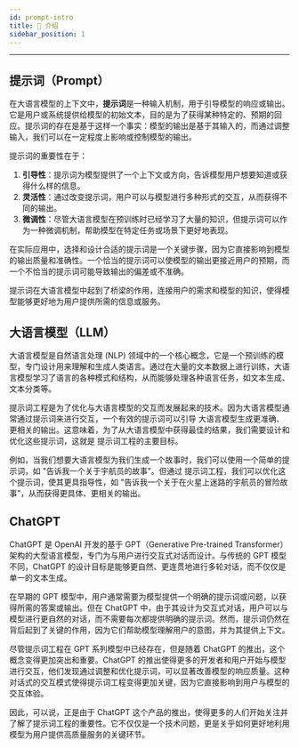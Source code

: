 ```yaml
---
id: prompt-intro
title: 🌟 介绍
sidebar_position: 1
---
```


------

## 提示词（Prompt）

在大语言模型的上下文中，**提示词**是一种输入机制，用于引导模型的响应或输出。它是用户或系统提供给模型的初始文本，目的是为了获得某种特定的、预期的回应。提示词的存在是基于这样一个事实：模型的输出是基于其输入的，而通过调整输入，我们可以在一定程度上影响或控制模型的输出。

提示词的重要性在于：
1. **引导性**：提示词为模型提供了一个上下文或方向，告诉模型用户想要知道或获得什么样的信息。
2. **灵活性**：通过改变提示词，用户可以与模型进行多种形式的交互，从而获得不同的输出。
3. **微调性**：尽管大语言模型在预训练时已经学习了大量的知识，但提示词可以作为一种微调机制，帮助模型在特定任务或场景下更好地表现。

在实际应用中，选择和设计合适的提示词是一个关键步骤，因为它直接影响到模型的输出质量和准确性。一个恰当的提示词可以使模型的输出更接近用户的预期，而一个不恰当的提示词可能导致输出的偏差或不准确。

提示词在大语言模型中起到了桥梁的作用，连接用户的需求和模型的知识，使得模型能够更好地为用户提供所需的信息或服务。



## 大语言模型（LLM）

大语言模型是自然语言处理 (NLP) 领域中的一个核心概念，它是一个预训练的模型，专门设计用来理解和生成人类语言。通过在大量的文本数据上进行训练，大语言模型学习了语言的各种模式和结构，从而能够处理各种语言任务，如文本生成、文本分类等。

提示词工程是为了优化与大语言模型的交互而发展起来的技术。因为大语言模型通常通过提示词来进行交互，一个有效的提示词可以引导 大语言模型生成更准确、更相关的输出。这意味着，为了从大语言模型中获得最佳的结果，我们需要设计和优化这些提示词，这就是 提示词工程的主要目标。

例如，当我们想要大语言模型为我们生成一个故事时，我们可以使用一个简单的提示词，如 "告诉我一个关于宇航员的故事"。但通过 提示词工程，我们可以优化这个提示词，使其更具指导性，如 "告诉我一个关于在火星上迷路的宇航员的冒险故事"，从而获得更具体、更相关的输出。



## ChatGPT

ChatGPT 是 OpenAI 开发的基于 GPT（Generative Pre-trained Transformer）架构的大型语言模型，专门为与用户进行交互式对话而设计。与传统的 GPT 模型不同，ChatGPT 的设计目标是能够更自然、更连贯地进行多轮对话，而不仅仅是单一的文本生成。

在早期的 GPT 模型中，用户通常需要为模型提供一个明确的提示词或问题，以获得所需的答案或输出。但在 ChatGPT 中，由于其设计为交互式对话，用户可以与模型进行更自然的对话，而不需要每次都提供明确的提示词。然而，提示词仍然在背后起到了关键的作用，因为它们帮助模型理解用户的意图，并为其提供上下文。

尽管提示词工程在 GPT 系列模型中已经存在，但是随着 ChatGPT 的推出，这个概念变得更加突出和重要。ChatGPT 的推出使得更多的开发者和用户开始与模型进行交互，他们发现通过调整和优化提示词，可以显著改善模型的响应质量。这种对话式的交互模式使得提示词工程变得更加关键，因为它直接影响到用户与模型的交互体验。

因此，可以说，正是由于 ChatGPT 这个产品的推出，使得更多的人们开始关注并了解了提示词工程的重要性。它不仅仅是一个技术问题，更是关乎如何更好地利用模型为用户提供高质量服务的关键环节。
